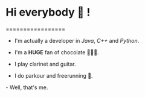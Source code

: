 # Hi everybody 👋 !
=================

- I'm actually a developer in *Java*, *C++* and *Python*.<p>
- I'm a **HUGE** fan of chocolate 🍫🍫🍫.<p>
- I play clarinet and guitar.<p>
- I do parkour and freerunning 🤸.<p>
<p>
- Well, that's me.
